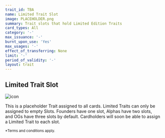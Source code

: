 ```yaml
---
trait_id: TBA
name: Limited Trait Slot
image: PLACEHOLDER.png
summary: Trait slots that hold Limited Edition Traits
card_types: All
category: '-'
max_issuance: '-'
burnt_upon_use: 'Yes'
max_usages: '-'
effect_of_transferring: None
limit: '-'
period_of_validity: '-'
layout: trait
---
```


## Limited Trait Slot

![icon](/assets/images/trait-icons/{{page.image}})

This is a placeholder Trait assigned to all cards. Limited Traits can only be assigned to empty Slots. Founders have one slot, Alphas have two slots, and OGs have three slots by default. Cardholders will soon be able to assign a Limited Trait to each slot.

<small>*Terms and conditions apply.</small>

